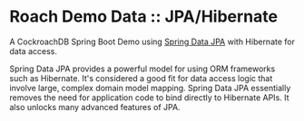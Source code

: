 # Roach Demo Data :: JPA/Hibernate

A CockroachDB Spring Boot Demo using [Spring Data JPA](https://spring.io/projects/spring-data-jpa)
with Hibernate for data access.

Spring Data JPA provides a powerful model for using ORM frameworks such as Hibernate. It's considered a good
fit for data access logic that involve large, complex domain model mapping. Spring Data JPA essentially
removes the need for application code to bind directly to Hibernate APIs. It also unlocks many advanced
features of JPA.
